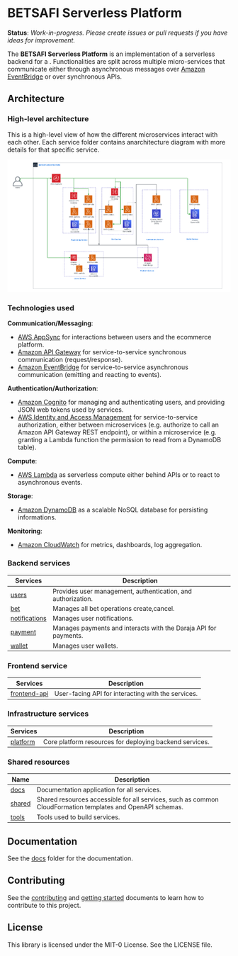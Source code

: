 # BETSAFI Serverless Platform

**Status**: _Work-in-progress. Please create issues or pull requests if you have ideas for improvement._

The **BETSAFI Serverless Platform** is an implementation of a serverless backend for a . Functionalities are split across multiple micro-services that communicate either through asynchronous messages over [Amazon EventBridge](https://aws.amazon.com/eventbridge/) or over synchronous APIs.

<!-- ## Getting started -->

<!-- To install the necessary tools and deploy this in your own AWS account, see the [getting started](docs/getting_started.md) guide in the documentation section. -->

## Architecture

### High-level architecture

This is a high-level view of how the different microservices interact with each other. Each service folder contains anarchitecture diagram with more details for that specific service.

<p align="center">
  <img src="docs/images/safibet.png" alt="High-level architecture diagram"/>
</p>

### Technologies used

**Communication/Messaging**:

- [AWS AppSync](https://aws.amazon.com/appsync/) for interactions between users and the ecommerce platform.
- [Amazon API Gateway](https://aws.amazon.com/api-gateway/) for service-to-service synchronous communication (request/response).
- [Amazon EventBridge](https://aws.amazon.com/eventbridge/) for service-to-service asynchronous communication (emitting and reacting to events).

**Authentication/Authorization**:

- [Amazon Cognito](https://aws.amazon.com/cognito/) for managing and authenticating users, and providing JSON web tokens used by services.
- [AWS Identity and Access Management](https://aws.amazon.com/iam/) for service-to-service authorization, either between microservices (e.g. authorize to call an Amazon API Gateway REST endpoint), or within a microservice (e.g. granting a Lambda function the permission to read from a DynamoDB table).

**Compute**:

- [AWS Lambda](https://aws.amazon.com/lambda/) as serverless compute either behind APIs or to react to asynchronous events.

**Storage**:

- [Amazon DynamoDB](https://aws.amazon.com/dynamodb/) as a scalable NoSQL database for persisting informations.

**Monitoring**:

- [Amazon CloudWatch](https://aws.amazon.com/cloudwatch/) for metrics, dashboards, log aggregation.

### Backend services

| Services                        | Description                                                      |
| ------------------------------- | ---------------------------------------------------------------- |
| [users](users/)                 | Provides user management, authentication, and authorization.     |
| [bet](bet/)                     | Manages all bet operations create,cancel.                        |
| [notifications](notifications/) | Manages user notifications.                                      |
| [payment](payment/)             | Manages payments and interacts with the Daraja API for payments. |
| [wallet](wallet/)               | Manages user wallets.                                            |

### Frontend service

| Services                      | Description                                        |
| ----------------------------- | -------------------------------------------------- |
| [frontend-api](frontend-api/) | User-facing API for interacting with the services. |

### Infrastructure services

| Services              | Description                                             |
| --------------------- | ------------------------------------------------------- |
| [platform](platform/) | Core platform resources for deploying backend services. |

### Shared resources

| Name              | Description                                                                                                |
| ----------------- | ---------------------------------------------------------------------------------------------------------- |
| [docs](docs/)     | Documentation application for all services.                                                                |
| [shared](shared/) | Shared resources accessible for all services, such as common CloudFormation templates and OpenAPI schemas. |
| [tools](tools/)   | Tools used to build services.                                                                              |

## Documentation

See the [docs](docs/) folder for the documentation.

## Contributing

See the [contributing](CONTRIBUTING.md) and [getting started](docs/getting_started.md) documents to learn how to contribute to this project.

## License

This library is licensed under the MIT-0 License. See the LICENSE file.
